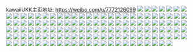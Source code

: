 kawaiiUKK主页地址: https://weibo.com/u/7772126099 
![](https://wx4.sinaimg.cn/mw2000/008tZ32zly1h90exbcuahj32c0340npe.jpg) 
![](https://wx4.sinaimg.cn/mw2000/008tZ32zly1h90excdhjpj32b832znpe.jpg) 
![](https://wx4.sinaimg.cn/mw2000/008tZ32zly1h90exdyf54j32au32gqv6.jpg) 
![](https://wx4.sinaimg.cn/mw2000/008tZ32zly1h8ym3a6mktj31400u0n41.jpg) 
![](https://wx4.sinaimg.cn/mw2000/008tZ32zly1h8ym37urryj30u0140445.jpg) 
![](https://wx4.sinaimg.cn/mw2000/008tZ32zly1h8ym37fwyuj30u011i458.jpg) 
![](https://wx4.sinaimg.cn/mw2000/008tZ32zly1h8ym38ngtpj30u011igu2.jpg) 
![](https://wx4.sinaimg.cn/mw2000/008tZ32zly1h8vrky8y87j30wi1lsdw1.jpg) 
![](https://wx4.sinaimg.cn/mw2000/008tZ32zly1h8vrkxf2djj31t62ewnjr.jpg) 
![](https://wx4.sinaimg.cn/mw2000/008tZ32zly1h8vrl8geaqj32c0340kjl.jpg) 
![](https://wx4.sinaimg.cn/mw2000/008tZ32zly1h8vrkzkmlkj32c0340b2a.jpg) 
![](https://wx4.sinaimg.cn/mw2000/008tZ32zly1h8vrkytakvj30wi1lsdwf.jpg) 
![](https://wx4.sinaimg.cn/mw2000/008tZ32zly1h8sdl7edcmj30wh0r6n10.jpg) 
![](https://wx4.sinaimg.cn/mw2000/008tZ32zly1h8qupdsu3tj324m2u6qv5.jpg) 
![](https://wx4.sinaimg.cn/mw2000/008tZ32zly1h8pt6mmcjaj31sc2ds1kx.jpg) 
![](https://wx4.sinaimg.cn/mw2000/008tZ32zly1h8n8am5rnlj30u01407bq.jpg) 
![](https://wx4.sinaimg.cn/mw2000/008tZ32zly1h8n8amvu7lj30u011iq91.jpg) 
![](https://wx4.sinaimg.cn/mw2000/008tZ32zly1h8n8ands8bj30u01vhdub.jpg) 
![](https://wx4.sinaimg.cn/mw2000/008tZ32zly1h8n8anu9jbj30u0140dox.jpg) 
![](https://wx4.sinaimg.cn/mw2000/008tZ32zly1h8ggkug9vuj32dr36ce82.jpg) 
![](https://wx4.sinaimg.cn/mw2000/008tZ32zly1h8ggks9w4pj336c2dr4qr.jpg) 
![](https://wx4.sinaimg.cn/mw2000/008tZ32zly1h8d7w5t6yjj30u00u0ae7.jpg) 
![](https://wx4.sinaimg.cn/mw2000/008tZ32zly1h8cc0ng2m3j30wi09etam.jpg) 
![](https://wx4.sinaimg.cn/mw2000/008tZ32zly1h8aer8032sj32c0340hdu.jpg) 
![](https://wx4.sinaimg.cn/mw2000/008tZ32zly1h8aer8svjqj32c0340kjl.jpg) 
![](https://wx4.sinaimg.cn/mw2000/008tZ32zly1h8aer6np86j326n2wvx6p.jpg) 
![](https://wx4.sinaimg.cn/mw2000/008tZ32zly1h8aeraijrij32dr36c1ky.jpg) 
![](https://wx4.sinaimg.cn/mw2000/008tZ32zly1h7z9w5vzzgj30wi0m3di0.jpg) 
![](https://wx4.sinaimg.cn/mw2000/008tZ32zly1h7z9wdatiyj30u00z9dkn.jpg) 
![](https://wx4.sinaimg.cn/mw2000/008tZ32zly1h7xz6kslc8j30wi17cdsx.jpg) 
![](https://wx4.sinaimg.cn/mw2000/008tZ32zly1h7xz6ojtznj32c0340kjn.jpg) 
![](https://wx4.sinaimg.cn/mw2000/008tZ32zly1h7xz6j4bsmj31bl1rg1kx.jpg) 
![](https://wx4.sinaimg.cn/mw2000/008tZ32zly1h7xz6jzx64j30wi17cgx9.jpg) 
![](https://wx4.sinaimg.cn/mw2000/008tZ32zly1h7reeu65r0j30wi1ycgy0.jpg) 
![](https://wx4.sinaimg.cn/mw2000/008tZ32zly1h7qwzpgisij30u0140qb6.jpg) 
![](https://wx4.sinaimg.cn/mw2000/008tZ32zly1h7qwzqq75bj30s911oq7n.jpg) 
![](https://wx4.sinaimg.cn/mw2000/008tZ32zly1h7qwzr741nj30u01407bb.jpg) 
![](https://wx4.sinaimg.cn/mw2000/008tZ32zly1h7qwzrrh31j30u014011r.jpg) 
![](https://wx4.sinaimg.cn/mw2000/008tZ32zly1h7qx091o3aj30u00ts75m.jpg) 
![](https://wx4.sinaimg.cn/mw2000/008tZ32zly1h7mtsw3chcj30vt16fn27.jpg) 
![](https://wx4.sinaimg.cn/mw2000/008tZ32zly1h7mtswcla9j30wi17cwr6.jpg) 
![](https://wx4.sinaimg.cn/mw2000/008tZ32zly1h7mtsvx6xxj311k1e3gzt.jpg) 
![](https://wx4.sinaimg.cn/mw2000/008tZ32zly1h7mtswkntsj317c0wi7bx.jpg) 
![](https://wx4.sinaimg.cn/mw2000/008tZ32zly1h7mttcxv39j31qh2bbqv5.jpg) 
![](https://wx4.sinaimg.cn/mw2000/008tZ32zly1h7mtsyyn4ej30u00u0tnp.jpg) 
![](https://wx4.sinaimg.cn/mw2000/008tZ32zly1h7flpsef9ej30u011cq6x.jpg) 
![](https://wx4.sinaimg.cn/mw2000/008tZ32zly1h7flprueftj30u011c7bw.jpg) 
![](https://wx4.sinaimg.cn/mw2000/008tZ32zly1h78df2u6tlj30u0140jx2.jpg) 
![](https://wx4.sinaimg.cn/mw2000/008tZ32zly1h78df2byckj30u20u00vv.jpg) 
![](https://wx4.sinaimg.cn/mw2000/008tZ32zly1h78df3mg5tj30u0140wjz.jpg) 
![](https://wx4.sinaimg.cn/mw2000/008tZ32zly1h78df1n6edj30u0190dnc.jpg) 
![](https://wx4.sinaimg.cn/mw2000/008tZ32zly1h78df1wmtmj30u0190jtx.jpg) 
![](https://wx4.sinaimg.cn/mw2000/008tZ32zly1h78df3d5rzj30u0140799.jpg) 
![](https://wx4.sinaimg.cn/mw2000/008tZ32zly1h78df2lci6j31430u0tim.jpg) 
![](https://wx4.sinaimg.cn/mw2000/008tZ32zly1h78df341ifj30u0140q8i.jpg) 
![](https://wx4.sinaimg.cn/mw2000/008tZ32zly1h7bcokyi2lj30u0191407.jpg) 
![](https://wx4.sinaimg.cn/mw2000/008tZ32zly1h73ufi8bzoj30wi17c148.jpg) 
![](https://wx4.sinaimg.cn/mw2000/008tZ32zly1h73ufii0m3j30wi17ck35.jpg) 
![](https://wx4.sinaimg.cn/mw2000/008tZ32zly1h73ufirvayj31fa1wdqn6.jpg) 
![](https://wx4.sinaimg.cn/mw2000/008tZ32zly1h73ufj819pj31cz1tbb29.jpg) 
![](https://wx4.sinaimg.cn/mw2000/008tZ32zly1h73ufjory4j31l5247qcn.jpg) 
![](https://wx4.sinaimg.cn/mw2000/008tZ32zly1h73ufjzpaqj31ev1vt4hp.jpg) 
![](https://wx4.sinaimg.cn/mw2000/008tZ32zly1h73ufo92xcj32c0340kjl.jpg) 
![](https://wx4.sinaimg.cn/mw2000/008tZ32zly1h73ufp3qkbj30u01hcnch.jpg) 
![](https://wx4.sinaimg.cn/mw2000/008tZ32zly1h73ufpdsmdj315a1j1atk.jpg) 
![](https://wx4.sinaimg.cn/mw2000/008tZ32zly1h73ufqi6tgj30xc2s0kjl.jpg) 
![](https://wx4.sinaimg.cn/mw2000/008tZ32zly1h6qu8isa69j31400u07as.jpg) 
![](https://wx4.sinaimg.cn/mw2000/008tZ32zly1h6qu8i10e6j30u0140gs2.jpg) 
![](https://wx4.sinaimg.cn/mw2000/008tZ32zly1h6qu8jfw03j30u0140jwe.jpg) 
![](https://wx4.sinaimg.cn/mw2000/008tZ32zly1h6l3pjbrdjj30wi17cdhx.jpg) 
![](https://wx4.sinaimg.cn/mw2000/008tZ32zly1h6l3pjkbhgj30wi17cwgk.jpg) 
![](https://wx4.sinaimg.cn/mw2000/008tZ32zly1h6l3pkb3v4j33402c07wi.jpg) 
![](https://wx4.sinaimg.cn/mw2000/008tZ32zly1h6l3pryxs5j30u00u0gns.jpg) 
![](https://wx4.sinaimg.cn/mw2000/008tZ32zly1h6l3prd1g5j32c03404qq.jpg) 
![](https://wx4.sinaimg.cn/mw2000/008tZ32zly1h6hpmjrsdij31400u07fe.jpg) 
![](https://wx4.sinaimg.cn/mw2000/008tZ32zly1h6frxs8y36j31sn2e7b29.jpg) 
![](https://wx4.sinaimg.cn/mw2000/008tZ32zly1h6frxxwj2xj32c02rox6p.jpg) 
![](https://wx4.sinaimg.cn/mw2000/008tZ32zly1h6fryepm1rj318i0xdaek.jpg) 
![](https://wx4.sinaimg.cn/mw2000/008tZ32zly1h6di2tovzvj30u0140k0u.jpg) 
![](https://wx4.sinaimg.cn/mw2000/008tZ32zly1h68f0n5c9yj32r83401kx.jpg) 
![](https://wx4.sinaimg.cn/mw2000/008tZ32zly1h67f6yq7oaj31px340n39.jpg) 
![](https://wx4.sinaimg.cn/mw2000/008tZ32zly1h6788yab8bj33401k0e82.jpg) 
![](https://wx4.sinaimg.cn/mw2000/008tZ32zly1h5y9dgy99zj32c0340b2a.jpg) 
![](https://wx4.sinaimg.cn/mw2000/008tZ32zly1h5y9dfqdcuj327m2y6x6q.jpg) 
![](https://wx4.sinaimg.cn/mw2000/008tZ32zly1h5rbbkogfpj30wi1yc4f6.jpg) 
![](https://wx4.sinaimg.cn/mw2000/008tZ32zly1h5pztxijwhj30u01407cb.jpg) 
![](https://wx4.sinaimg.cn/mw2000/008tZ32zly1h5pztwhp7jj30u0140n5w.jpg) 
![](https://wx4.sinaimg.cn/mw2000/008tZ32zly1h5pztynmp1j30u0140qbj.jpg) 
![](https://wx4.sinaimg.cn/mw2000/706ae66bly8h5i0k4fwutj20u0186b29.jpg) 
![](https://wx4.sinaimg.cn/mw2000/008tZ32zly1h5lgwwytqcj30u0140n1x.jpg) 
![](https://wx4.sinaimg.cn/mw2000/008tZ32zly1h5lgx2r8pmj30u014042n.jpg) 
![](https://wx4.sinaimg.cn/mw2000/008tZ32zly1h5h9gm0m58j30wi1yckfn.jpg) 
![](https://wx4.sinaimg.cn/mw2000/008tZ32zly1h5h9gmc0bpj30wi1ycx1f.jpg) 
![](https://wx4.sinaimg.cn/mw2000/008tZ32zly1h5gq8w3to7j33402bvhdu.jpg) 
![](https://wx4.sinaimg.cn/mw2000/008tZ32zly1h5ep7ajibxj30u0140age.jpg) 
![](https://wx4.sinaimg.cn/mw2000/008tZ32zly1h5ep7bk8kyj30u0140q96.jpg) 
![](https://wx4.sinaimg.cn/mw2000/008tZ32zly1h5ep7b3xmkj30u01407ar.jpg) 
![](https://wx4.sinaimg.cn/mw2000/008tZ32zly1h547979avgj32c0340qv6.jpg) 
![](https://wx4.sinaimg.cn/mw2000/008tZ32zly1h51w33x5r8j30wi1yc7f3.jpg) 
![](https://wx4.sinaimg.cn/mw2000/008tZ32zly1h51w33bsnbj30wi1c6n8h.jpg) 
![](https://wx4.sinaimg.cn/mw2000/008tZ32zly1h51w33oebnj30wi1yc4bl.jpg) 
![](https://wx4.sinaimg.cn/mw2000/008tZ32zly1h4v21f8k03j30u00u00zm.jpg) 
![](https://wx4.sinaimg.cn/mw2000/008tZ32zly1h4ua0u1vjmj30wi1yce82.jpg) 
![](https://wx4.sinaimg.cn/mw2000/008tZ32zly1h4sq859wetj32c0340u0z.jpg) 
![](https://wx4.sinaimg.cn/mw2000/008tZ32zly1h4sq86houpj32c0340hdu.jpg) 
![](https://wx4.sinaimg.cn/mw2000/008tZ32zly1h4sq89dmasj32c0340e82.jpg) 
![](https://wx4.sinaimg.cn/mw2000/008tZ32zly1h4sq8acuyoj32c02c01ky.jpg) 
![](https://wx4.sinaimg.cn/mw2000/008tZ32zly1h4sq8b1391j31gh1xy7wh.jpg) 
![](https://wx4.sinaimg.cn/mw2000/008tZ32zly1h4sq87sl3wj31tb2f2b2a.jpg) 
![](https://wx4.sinaimg.cn/mw2000/008tZ32zly1h4qdff9rc0j30wi0wcqfn.jpg) 
![](https://wx4.sinaimg.cn/mw2000/008tZ32zly1h4qdffj0x2j30wi1ls7fv.jpg) 
![](https://wx4.sinaimg.cn/mw2000/008tZ32zly1h4o8qmcbjgj30u014047s.jpg) 
![](https://wx4.sinaimg.cn/mw2000/008tZ32zly1h4o8qngtz9j31400u0n42.jpg) 
![](https://wx4.sinaimg.cn/mw2000/008tZ32zly1h4o8qnsx1ej30u0140wjg.jpg) 
![](https://wx4.sinaimg.cn/mw2000/008tZ32zly1h4o8qo67xqj30u0140n3w.jpg) 
![](https://wx4.sinaimg.cn/mw2000/008tZ32zly1h4o8qmzrocj30u0140qc3.jpg) 
![](https://wx4.sinaimg.cn/mw2000/008tZ32zly1h48y6bhitrj30u0140jyi.jpg) 
![](https://wx4.sinaimg.cn/mw2000/008tZ32zly1h48y6aokx5j30u0140dp3.jpg) 
![](https://wx4.sinaimg.cn/mw2000/008tZ32zly1h44oku3e4nj30wi1yc1kx.jpg) 
![](https://wx4.sinaimg.cn/mw2000/008tZ32zly1h44oksjnhsj30wi1yc4qp.jpg) 
![](https://wx4.sinaimg.cn/mw2000/008tZ32zly1h44okwonm0j30wi1yc4qp.jpg) 
![](https://wx4.sinaimg.cn/mw2000/008tZ32zly1h44okz2uzhj30wi1yc1kx.jpg) 
![](https://wx4.sinaimg.cn/mw2000/008tZ32zly1h44ol1lz9zj30wi1yc1kx.jpg) 
![](https://wx4.sinaimg.cn/mw2000/008tZ32zly1h44ol499dwj30wi1yc4qp.jpg) 
![](https://wx4.sinaimg.cn/mw2000/008tZ32zly1h44ol6omhkj30wi1yc4qp.jpg) 
![](https://wx4.sinaimg.cn/mw2000/008tZ32zly1h44g9yup0aj31sx0u01kx.jpg) 
![](https://wx4.sinaimg.cn/mw2000/008tZ32zly1h43eed1d8pj30wi1yce81.jpg) 
![](https://wx4.sinaimg.cn/mw2000/008tZ32zly1h43eebi86sj30wi1yce81.jpg) 
![](https://wx4.sinaimg.cn/mw2000/008tZ32zly1h43egbv70gj30wi0y4n4t.jpg) 
![](https://wx4.sinaimg.cn/mw2000/008tZ32zly1h43elcif44j30wi0whjy0.jpg) 
